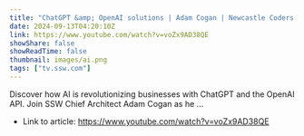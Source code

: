 ```yaml
---
title: "ChatGPT &amp; OpenAI solutions | Adam Cogan | Newcastle Coders Group"
date: 2024-09-13T04:20:10Z
link: https://www.youtube.com/watch?v=voZx9AD38QE
showShare: false
showReadTime: false
thumbnail: images/ai.png
tags: ["tv.ssw.com"]
---
```

Discover how AI is revolutionizing businesses with ChatGPT and the OpenAI API. Join SSW Chief Architect Adam Cogan as he ...

- Link to article: https://www.youtube.com/watch?v=voZx9AD38QE